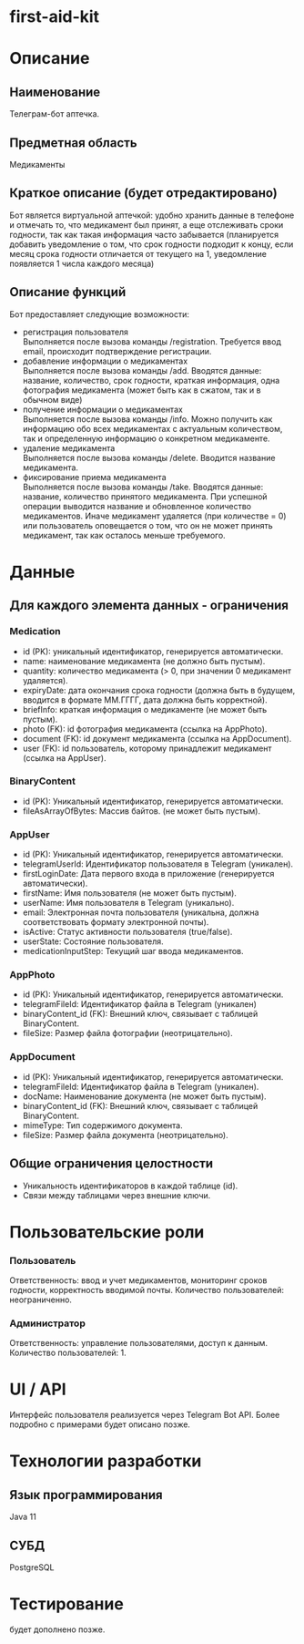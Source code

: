 # first-aid-kit
# Описание
## Наименование 
Телеграм-бот аптечка.
## Предметная область
Медикаменты
## Краткое описание (будет отредактировано)
Бот является виртуальной аптечкой: удобно хранить данные в телефоне и отмечать то, что медикамент был принят, а еще отслеживать сроки годности, так как такая информация часто забывается (планируется добавить уведомление о том, что срок годности подходит к концу, если месяц срока годности отличается от текущего на 1, уведомление появляется 1 числа каждого месяца) 
## Описание функций 
Бот предоставляет следующие возможности: 
* регистрация пользователя \
Выполняется после вызова команды /registration. Требуется ввод email, происходит подтверждение регистрации. 
* добавление информации о медикаментах \
Выполняется после вызова команды /add.
Вводятся данные: название, количество, срок годности, краткая информация, одна фотография медикамента (может быть как в сжатом, так и в обычном виде)
* получение информации о медикаментах \
Выполняется после вызова команды /info.
Можно получить как информацию обо всех медикаментах с актуальным количеством, так и определенную информацию о конкретном медикаменте.
* удаление медикамента \
Выполняется после вызова команды /delete. Вводится название медикамента. 
* фиксирование приема медикамента \
Выполняется после вызова команды /take. Вводятся данные: название, количество принятого медикамента. При успешной операции выводится название и обновленное количество медикаментов. Иначе медикамент удаляется (при количестве = 0) или пользователь оповещается о том, что он не может принять медикамент, так как осталось меньше требуемого. 
# Данные
## Для каждого элемента данных - ограничения
### Medication 
* id (PK): уникальный идентификатор, генерируется автоматически.
* name: наименование медикамента (не должно быть пустым).
* quantity: количество медикамента (> 0, при значении 0 медикамент удаляется).
* expiryDate: дата окончания срока годности (должна быть в будущем, вводится в формате ММ.ГГГГ, дата должна быть корректной).
* briefInfo: краткая информация о медикаменте (не может быть пустым).
* photo (FK): id фотография медикамента (ссылка на AppPhoto).
* document (FK): id документ медикаментa (ссылка на AppDocument).
* user (FK): id пользователь, которому принадлежит медикамент (ссылка на AppUser).
### BinaryContent
* id (PK): Уникальный идентификатор, генерируется автоматически.
* fileAsArrayOfBytes: Массив байтов. (не может быть пустым).
### AppUser
* id (PK): Уникальный идентификатор, генерируется автоматически.
* telegramUserId: Идентификатор пользователя в Telegram (уникален).
* firstLoginDate: Дата первого входа в приложение (генерируется автоматически). 
* firstName: Имя пользователя (не может быть пустым).
* userName: Имя пользователя в Telegram (уникально).
* email: Электронная почта пользователя (уникальна, должна соответствовать формату электронной почты).
* isActive: Статус активности пользователя (true/false).
* userState: Состояние пользователя.
* medicationInputStep: Текущий шаг ввода медикаментов.
### AppPhoto
* id (PK): Уникальный идентификатор, генерируется автоматически.
* telegramFileId: Идентификатор файла в Telegram (уникален)
* binaryContent_id (FK): Внешний ключ, связывает с таблицей BinaryContent.
* fileSize: Размер файла фотографии (неотрицательно).
### AppDocument
* id (PK): Уникальный идентификатор, генерируется автоматически.
* telegramFileId: Идентификатор файла в Telegram (уникален).
* docName: Наименование документа (не может быть пустым).
* binaryContent_id (FK): Внешний ключ, связывает с таблицей BinaryContent.
* mimeType: Тип содержимого документа.
* fileSize: Размер файла документа (неотрицательно).
## Общие ограничения целостности
* Уникальность идентификаторов в каждой таблице (id).
* Связи между таблицами через внешние ключи.
# Пользовательские роли
### Пользователь
Ответственность: ввод и учет медикаментов, мониторинг сроков годности, корректность вводимой почты.
Количество пользователей: неограниченно.
### Администратор
Ответственность: управление пользователями, доступ к данным.
Количество пользователей: 1.

# UI / API 
Интерфейс пользователя реализуется через Telegram Bot API.
Более подробно с примерами будет описано позже.
# Технологии разработки
## Язык программирования 
Java 11
## СУБД
PostgreSQL
# Тестирование
будет дополнено позже.
